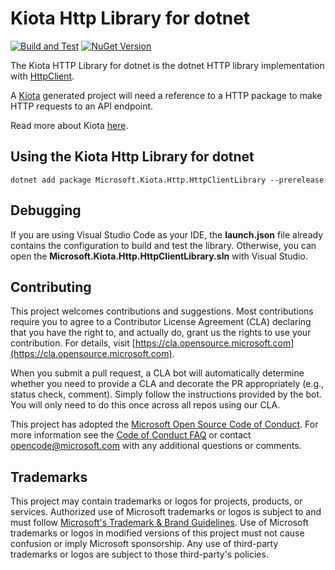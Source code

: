 # Kiota Http Library for dotnet

[![Build and Test](https://github.com/microsoft/kiota-http-dotnet/actions/workflows/build-and_test.yml/badge.svg?branch=main)](https://github.com/microsoft/kiota-http-dotnet/actions/workflows/build-and_test.yml) [![NuGet Version](https://buildstats.info/nuget/Microsoft.Kiota.Http.HttpClientLibrary?includePreReleases=true)](https://www.nuget.org/packages/Microsoft.Kiota.Http.HttpClientLibrary/)

The Kiota HTTP Library for dotnet is the dotnet HTTP library implementation with [HttpClient](https://docs.microsoft.com/en-us/dotnet/api/system.net.http.httpclient?view=net-6.0).

A [Kiota](https://github.com/microsoft/kiota) generated project will need a reference to a HTTP package to make HTTP requests to an API endpoint.

Read more about Kiota [here](https://github.com/microsoft/kiota/blob/main/README.md).

## Using the Kiota Http Library for dotnet

```shell
dotnet add package Microsoft.Kiota.Http.HttpClientLibrary --prerelease
```

## Debugging

If you are using Visual Studio Code as your IDE, the **launch.json** file already contains the configuration to build and test the library. Otherwise, you can open the **Microsoft.Kiota.Http.HttpClientLibrary.sln** with Visual Studio.

## Contributing

This project welcomes contributions and suggestions.  Most contributions require you to agree to a
Contributor License Agreement (CLA) declaring that you have the right to, and actually do, grant us
the rights to use your contribution. For details, visit [https://cla.opensource.microsoft.com](https://cla.opensource.microsoft.com).

When you submit a pull request, a CLA bot will automatically determine whether you need to provide
a CLA and decorate the PR appropriately (e.g., status check, comment). Simply follow the instructions
provided by the bot. You will only need to do this once across all repos using our CLA.

This project has adopted the [Microsoft Open Source Code of Conduct](https://opensource.microsoft.com/codeofconduct/).
For more information see the [Code of Conduct FAQ](https://opensource.microsoft.com/codeofconduct/faq/) or
contact [opencode@microsoft.com](mailto:opencode@microsoft.com) with any additional questions or comments.

## Trademarks

This project may contain trademarks or logos for projects, products, or services. Authorized use of Microsoft
trademarks or logos is subject to and must follow
[Microsoft's Trademark & Brand Guidelines](https://www.microsoft.com/legal/intellectualproperty/trademarks/usage/general).
Use of Microsoft trademarks or logos in modified versions of this project must not cause confusion or imply Microsoft sponsorship.
Any use of third-party trademarks or logos are subject to those third-party's policies.
